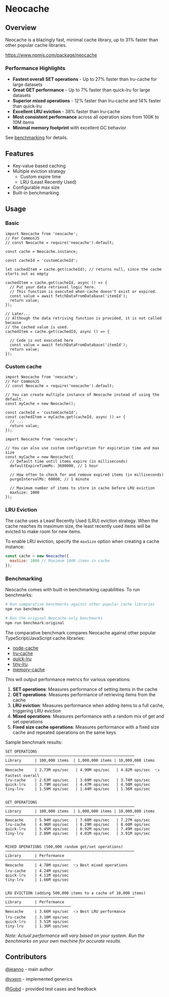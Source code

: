 # Neocache

## Overview
Neocache is a blazingly fast, minimal cache library, up to 31% faster than other popular cache libraries.

https://www.npmjs.com/package/neocache

### Performance Highlights

- **Fastest overall SET operations** - Up to 27% faster than lru-cache for large datasets
- **Great GET performance** - Up to 7% faster than quick-lru for large datasets
- **Superior mixed operations** - 12% faster than lru-cache and 14% faster than quick-lru
- **Excellent LRU eviction** - 38% faster than lru-cache
- **Most consistent performance** across all operation sizes from 100K to 10M items
- **Minimal memory footprint** with excellent GC behavior

See [benchmarking](#benchmarking) for details.

## Features

- Key-value based caching
- Multiple eviction strategy
  - Custom expire time
  - LRU (Least Recently Used)
- Configurable max size
- Built-in benchmarking

## Usage

### Basic

```
import Neocache from 'neocache';
// For CommonJS
// const Neocache = require('neocache').default;

const cache = Neocache.instance;

const cacheId = 'customCacheId';

let cachedItem = cache.get(cacheId); // returns null, since the cache starts out as empty

cachedItem = cache.get(cacheId, async () => {
  // Put your data retrieval logic here.
  // This function is executed when cache doesn't exist or expired.
  const value = await fetchDataFromDatabase('itemId');
  return value;
});

// Later...
// Although the data retriving function is provided, it is not called because
// the cached value is used.
cachedItem = cache.get(cachedId, async () => {

  // Code is not executed here
  const value = await fetchDataFromDatabase('itemId');
  return value;
});

```

### Custom cache
```
import Neocache from 'neocache';
// For CommonJS
// const Neocache = require('neocache').default;

// You can create multiple instance of Neocache instead of using the default.
const myCache = new Neocache();

const cacheId = 'customCacheId';
const cachedItem = myCache.get(cacheId, async () => {
  // ...
  return value;
});
```

```
import Neocache from 'neocache';

// You can also use custom configuration for expiration time and max size
const myCache = new Neocache({
  // Default time until items expire (in milliseconds)
  defaultExpireTimeMs: 3600000, // 1 hour
  
  // How often to check for and remove expired items (in milliseconds)
  purgeIntervalMs: 60000, // 1 minute
  
  // Maximum number of items to store in cache before LRU eviction
  maxSize: 1000
});
```

### LRU Eviction

The cache uses a Least Recently Used (LRU) eviction strategy. When the cache reaches its maximum size, the least recently used items will be evicted to make room for new items.

To enable LRU eviction, specify the `maxSize` option when creating a cache instance:

```javascript
const cache = new Neocache({
  maxSize: 1000 // Maximum 1000 items in cache
});
```

### Benchmarking

Neocache comes with built-in benchmarking capabilities. To run benchmarks:

```bash
# Run comparative benchmarks against other popular cache libraries
npm run benchmark

# Run the original Neocache-only benchmarks
npm run benchmark:original
```

The comparative benchmark compares Neocache against other popular TypeScript/JavaScript cache libraries:

- [node-cache](https://www.npmjs.com/package/node-cache)
- [lru-cache](https://www.npmjs.com/package/lru-cache)
- [quick-lru](https://www.npmjs.com/package/quick-lru)
- [tiny-lru](https://www.npmjs.com/package/tiny-lru)
- [memory-cache](https://www.npmjs.com/package/memory-cache)

This will output performance metrics for various operations:

1. **SET operations**: Measures performance of setting items in the cache
2. **GET operations**: Measures performance of retrieving items from the cache
3. **LRU eviction**: Measures performance when adding items to a full cache, triggering LRU eviction
4. **Mixed operations**: Measures performance with a random mix of get and set operations
5. **Fixed size cache operations**: Measures performance with a fixed size cache and repeated operations on the same keys

Sample benchmark results:

```
SET OPERATIONS
─────────────────────────────────────────────────────────
Library      | 100,000 items  | 1,000,000 items | 10,000,000 items
─────────────────────────────────────────────────────────
Neocache     | 2.73M ops/sec   | 4.90M ops/sec   | 4.82M ops/sec  👈 Fastest overall
lru-cache    | 2.63M ops/sec   | 3.69M ops/sec   | 3.74M ops/sec
quick-lru    | 3.79M ops/sec   | 4.47M ops/sec   | 4.50M ops/sec
tiny-lru     | 1.59M ops/sec   | 1.44M ops/sec   | 1.36M ops/sec


GET OPERATIONS
─────────────────────────────────────────────────────────
Library      | 100,000 items  | 1,000,000 items | 10,000,000 items
─────────────────────────────────────────────────────────
Neocache     | 5.94M ops/sec   | 7.68M ops/sec   | 7.27M ops/sec
lru-cache    | 4.96M ops/sec   | 8.29M ops/sec   | 8.60M ops/sec
quick-lru    | 5.45M ops/sec   | 6.92M ops/sec   | 7.49M ops/sec
tiny-lru     | 2.86M ops/sec   | 4.01M ops/sec   | 3.91M ops/sec


MIXED OPERATIONS (500,000 random get/set operations)
─────────────────────────────────────────────────────────
Library      | Performance
─────────────────────────────
Neocache     | 4.78M ops/sec  👈 Best mixed operations
lru-cache    | 4.24M ops/sec
quick-lru    | 4.11M ops/sec
tiny-lru     | 1.66M ops/sec


LRU EVICTION (adding 500,000 items to a cache of 10,000 items)
─────────────────────────────────────────────────────────
Library      | Performance
─────────────────────────────
Neocache     | 3.66M ops/sec  👈 Best LRU performance
lru-cache    | 3.10M ops/sec
quick-lru    | 3.51M ops/sec
tiny-lru     | 1.36M ops/sec

```

*Note: Actual performance will vary based on your system. Run the benchmarks on your own machine for accurate results.*

## Contributors

[@jeanno](https://github.com/jeanno) - main author

[@vxern](https://github.com/vxern) - implemented generics

[@Gobd](https://github.com/Gobd) - provided test cases and feedback
